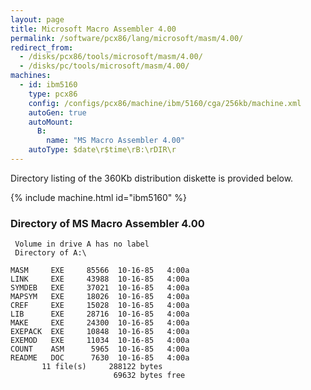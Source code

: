 ```yaml
---
layout: page
title: Microsoft Macro Assembler 4.00
permalink: /software/pcx86/lang/microsoft/masm/4.00/
redirect_from:
  - /disks/pcx86/tools/microsoft/masm/4.00/
  - /disks/pc/tools/microsoft/masm/4.00/
machines:
  - id: ibm5160
    type: pcx86
    config: /configs/pcx86/machine/ibm/5160/cga/256kb/machine.xml
    autoGen: true
    autoMount:
      B:
        name: "MS Macro Assembler 4.00"
    autoType: $date\r$time\rB:\rDIR\r
---
```


Directory listing of the 360Kb distribution diskette is provided below.

{% include machine.html id="ibm5160" %}

### Directory of MS Macro Assembler 4.00

     Volume in drive A has no label
     Directory of A:\

    MASM     EXE     85566  10-16-85   4:00a
    LINK     EXE     43988  10-16-85   4:00a
    SYMDEB   EXE     37021  10-16-85   4:00a
    MAPSYM   EXE     18026  10-16-85   4:00a
    CREF     EXE     15028  10-16-85   4:00a
    LIB      EXE     28716  10-16-85   4:00a
    MAKE     EXE     24300  10-16-85   4:00a
    EXEPACK  EXE     10848  10-16-85   4:00a
    EXEMOD   EXE     11034  10-16-85   4:00a
    COUNT    ASM      5965  10-16-85   4:00a
    README   DOC      7630  10-16-85   4:00a
           11 file(s)     288122 bytes
                           69632 bytes free

